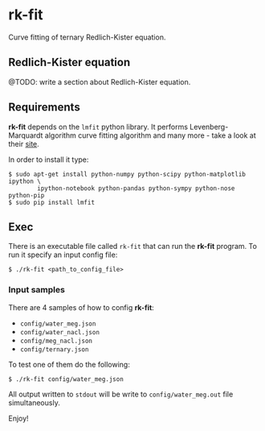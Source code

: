 # rk-fit

Curve fitting of ternary Redlich-Kister equation.

## Redlich-Kister equation

@TODO: write a section about Redlich-Kister equation.

## Requirements

**rk-fit** depends on the `lmfit` python library. It performs Levenberg-Marquardt algorithm curve fitting algorithm and many more - take a look at their [site](http://cars9.uchicago.edu/software/python/lmfit/ "lmfit").

In order to install it type:

```
$ sudo apt-get install python-numpy python-scipy python-matplotlib ipython \
        ipython-notebook python-pandas python-sympy python-nose python-pip
$ sudo pip install lmfit
```

## Exec

There is an executable file called `rk-fit` that can run the **rk-fit** program. To run it specify an input config file:

`$ ./rk-fit <path_to_config_file>`

### Input samples

There are 4 samples of how to config **rk-fit**:

- `config/water_meg.json`
- `config/water_nacl.json`
- `config/meg_nacl.json`
- `config/ternary.json`

To test one of them do the following:

`$ ./rk-fit config/water_meg.json`

All output written to `stdout` will be write to `config/water_meg.out` file simultaneously.

Enjoy!

